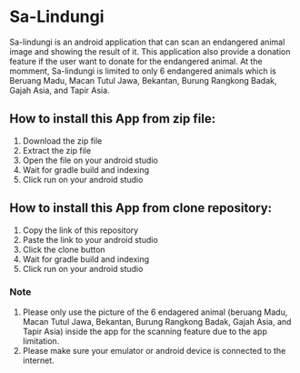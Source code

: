 # Sa-Lindungi
Sa-lindungi is an android application that can scan an endangered animal image and showing the result of it. This application also provide a donation feature if the user want to donate for the endangered animal. At the momment, Sa-lindungi is limited to only 6 endangered animals which is Beruang Madu, Macan Tutul Jawa, Bekantan, Burung Rangkong Badak, Gajah Asia, and Tapir Asia.

## How to install this App from zip file:
1. Download the zip file 
2. Extract the zip file
3. Open the file on your android studio
4. Wait for gradle build and indexing
5. Click run on your android studio

## How to install this App from clone repository:
1. Copy the link of this repository
2. Paste the link to your android studio
3. Click the clone button
4. Wait for gradle build and indexing
5. Click run on your android studio

### Note
1. Please only use the picture of the 6 endagered animal (beruang Madu, Macan Tutul Jawa, Bekantan, Burung Rangkong Badak, Gajah Asia, and Tapir Asia) inside the app for the scanning feature due to the app limitation.
2. Please make sure your emulator or android device is connected to the internet.


